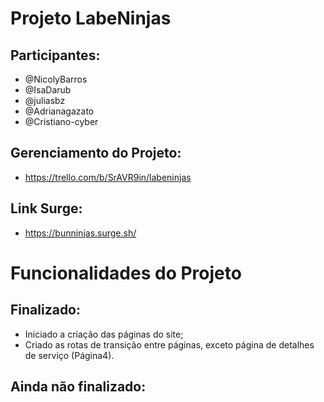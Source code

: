 # Projeto LabeNinjas

## Participantes:

- @NicolyBarros
- @IsaDarub
- @juliasbz
- @Adrianagazato
- @Cristiano-cyber

## Gerenciamento do Projeto:

- https://trello.com/b/SrAVR9in/labeninjas

## Link Surge:

- https://bunninjas.surge.sh/

 # Funcionalidades do Projeto

## Finalizado:
- Iniciado a criação das páginas do site;
- Criado as rotas de transição entre páginas, exceto página de detalhes de serviço (Página4).

## Ainda não finalizado:

